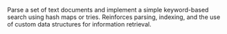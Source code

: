 Parse a set of text documents and implement a simple keyword-based search using hash maps or tries. 
Reinforces parsing, indexing, and the use of custom data structures for information retrieval.



